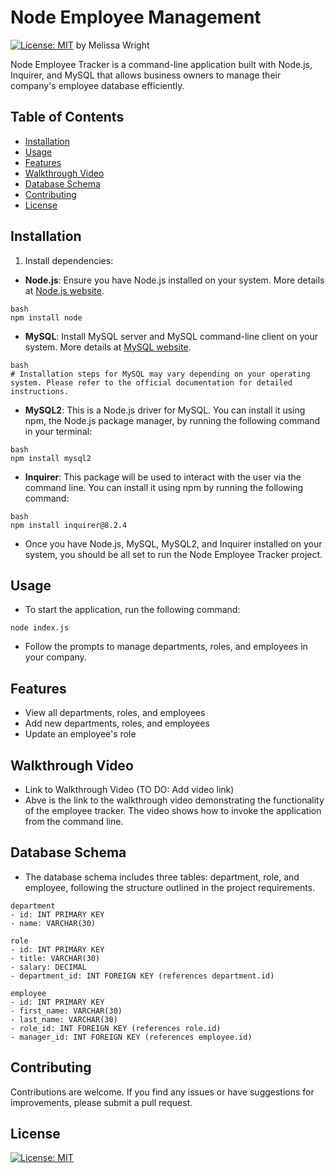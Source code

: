 # Node Employee Management

[![License: MIT](https://img.shields.io/badge/License-MIT-yellow.svg)](https://opensource.org/licenses/MIT)
by Melissa Wright

Node Employee Tracker is a command-line application built with Node.js, Inquirer, and MySQL that allows business owners to manage their company's employee database efficiently.

## Table of Contents

- [Installation](#installation)
- [Usage](#usage)
- [Features](#features)
- [Walkthrough Video](#walkthrough-video)
- [Database Schema](#database-schema)
- [Contributing](#contributing)
- [License](#license)

## Installation

1. Install dependencies:

- **Node.js**: Ensure you have Node.js installed on your system. More details at [Node.js website](https://nodejs.org/).

```
bash
npm install node
```

- **MySQL**: Install MySQL server and MySQL command-line client on your system. More details at [MySQL website](https://dev.mysql.com/downloads/).

```
bash
# Installation steps for MySQL may vary depending on your operating system. Please refer to the official documentation for detailed instructions.
```

- **MySQL2**: This is a Node.js driver for MySQL. You can install it using npm, the Node.js package manager, by running the following command in your terminal:

```
bash
npm install mysql2
```

- **Inquirer**: This package will be used to interact with the user via the command line. You can install it using npm by running the following command:

```
bash
npm install inquirer@8.2.4
```

- Once you have Node.js, MySQL, MySQL2, and Inquirer installed on your system, you should be all set to run the Node Employee Tracker project.

## Usage

- To start the application, run the following command:

`node index.js`

- Follow the prompts to manage departments, roles, and employees in your company.

## Features

- View all departments, roles, and employees
- Add new departments, roles, and employees
- Update an employee's role

## Walkthrough Video

- Link to Walkthrough Video (TO DO: Add video link)
- Abve is the link to the walkthrough video demonstrating the functionality of the employee tracker. The video shows how to invoke the application from the command line.

## Database Schema

- The database schema includes three tables: department, role, and employee, following the structure outlined in the project requirements.

```
department
- id: INT PRIMARY KEY
- name: VARCHAR(30)

role
- id: INT PRIMARY KEY
- title: VARCHAR(30)
- salary: DECIMAL
- department_id: INT FOREIGN KEY (references department.id)

employee
- id: INT PRIMARY KEY
- first_name: VARCHAR(30)
- last_name: VARCHAR(30)
- role_id: INT FOREIGN KEY (references role.id)
- manager_id: INT FOREIGN KEY (references employee.id)
```

## Contributing

Contributions are welcome. If you find any issues or have suggestions for improvements, please submit a pull request.

## License

[![License: MIT](https://img.shields.io/badge/License-MIT-yellow.svg)](https://opensource.org/licenses/MIT)
